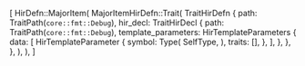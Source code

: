 [
    HirDefn::MajorItem(
        MajorItemHirDefn::Trait(
            TraitHirDefn {
                path: TraitPath(`core::fmt::Debug`),
                hir_decl: TraitHirDecl {
                    path: TraitPath(`core::fmt::Debug`),
                    template_parameters: HirTemplateParameters {
                        data: [
                            HirTemplateParameter {
                                symbol: Type(
                                    SelfType,
                                ),
                                traits: [],
                            },
                        ],
                    },
                },
            },
        ),
    ),
]